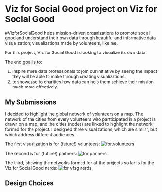 # Viz for Social Good project on Viz for Social Good

[#VizforSocialGood](https://www.vizforsocialgood.com/) helps mission-driven organizations to promote social good and understand their own data through beautiful and informative data visualization; visualizations made by volunteers, like me.  

For this project, Viz for Social Good is looking to visualize its own data.  

The end goal is to:
1) inspire more data professionals to join our initiative by seeing the impact they will be able to make through creating visualizations.
2) to showcase to charities how data can help them achieve their mission much more effectively.


## My Submissions

I decided to highlight the global network of volunteers on a map. The network of the cities from every volunteers who partticipated in a project is drawn on a map, and the cities (nodes) are linked to highlight the network formed for the project. I designed three visualizations, which are similar, but which address different audiences.    

The first visualization is for (future!) volunteers:
![for_volunteers](viz/vfsg_some_networks_for_volunteers.svg)

The second is for (future!) partners:
![for partners](vfsg_some_networks_for_organizations.svg)

The third, showing the networks formed for all the projects so far is for the Viz for Social Good nerds:
![for vfsg nerds](vfsg_networks.svg)


## Design Choices



